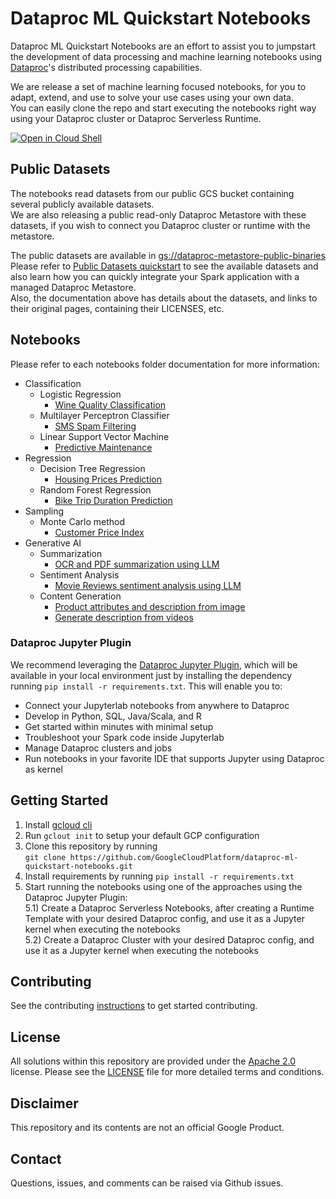 # Dataproc ML Quickstart Notebooks

Dataproc ML Quickstart Notebooks are an effort to assist you to jumpstart the development of data processing and machine learning notebooks using [Dataproc](https://cloud.google.com/dataproc/)'s distributed processing capabilities.  

We are release a set of machine learning focused notebooks, for you to adapt, extend, and use to solve your use cases using your own data.  
You can easily clone the repo and start executing the notebooks right way using your Dataproc cluster or Dataproc Serverless Runtime.  

[![Open in Cloud Shell](http://gstatic.com/cloudssh/images/open-btn.svg)](https://console.cloud.google.com/cloudshell/editor)

## Public Datasets
The notebooks read datasets from our public GCS bucket containing several publicly available datasets.  
We are also releasing a public read-only Dataproc Metastore with these datasets, if you wish to connect you Dataproc cluster or runtime with the metastore.  

The public datasets are available in [gs://dataproc-metastore-public-binaries](https://console.cloud.google.com/storage/browser/dataproc-metastore-public-binaries)   
Please refer to [Public Datasets quickstart](./public_datasets/dataproc_metastore/metastore_public_datasets_quickstart.ipynb) to see the available datasets and also learn how you can quickly integrate your Spark application with a managed Dataproc Metastore.  
Also, the documentation above has details about the datasets, and links to their original pages, containing their LICENSES, etc.  

## Notebooks
Please refer to each notebooks folder documentation for more information:
* Classification
    * Logistic Regression
        * [Wine Quality Classification](./classification/logistic_regression/wine_quality_classification_mlr.ipynb)
    * Multilayer Perceptron Classifier
        * [SMS Spam Filtering](./classification/multilayer_perceptron_classifier/sms_spam_filtering.ipynb)
    * Linear Support Vector Machine
        * [Predictive Maintenance](./classification/linear_support_vector_machine/predictive_maintenance.ipynb)
* Regression
  * Decision Tree Regression
    * [Housing Prices Prediction](./regression/decision_tree_regression/housing_prices_prediction.ipynb)
  * Random Forest Regression
    * [Bike Trip Duration Prediction](./regression/random_forest_regression/bike_trip_duration_prediction.ipynb)
* Sampling
    * Monte Carlo method
      * [Customer Price Index](./sampling/monte_carlo/customer_price_index.ipynb)
* Generative AI
    * Summarization
        * [OCR and PDF summarization using LLM](generative_ai/summarization/ocr_contract_summarization_llm.ipynb)
    * Sentiment Analysis
        * [Movie Reviews sentiment analysis using LLM](generative_ai/sentiment_analysis/sentiment_analysis_movie_reviews.ipynb)
    * Content Generation
        * [Product attributes and description from image](generative_ai/content_generation/product_attributes_from_image.ipynb)
        * [Generate description from videos](generative_ai/content_generation/description_from_video.ipynb)

### Dataproc Jupyter Plugin

We recommend leveraging the [Dataproc Jupyter Plugin](https://github.com/GoogleCloudDataproc/dataproc-jupyter-plugin), which will be available in your local environment just by installing the dependency running ```pip install -r requirements.txt```. This will enable you to:

- Connect your Jupyterlab notebooks from anywhere to Dataproc
- Develop in Python, SQL, Java/Scala, and R
- Get started within minutes with minimal setup
- Troubleshoot your Spark code inside Jupyterlab
- Manage Dataproc clusters and jobs
- Run notebooks in your favorite IDE that supports Jupyter using Dataproc as kernel

## Getting Started 

1) Install [gcloud cli](https://cloud.google.com/sdk/docs/install)
2) Run ```gclout init``` to setup your default GCP configuration
3) Clone this repository by running  
     ```git clone https://github.com/GoogleCloudPlatform/dataproc-ml-quickstart-notebooks.git```
4) Install requirements by running ```pip install -r requirements.txt```
5) Start running the notebooks using one of the approaches using the Dataproc Jupyter Plugin:  
   5.1) Create a Dataproc Serverless Notebooks, after creating a Runtime Template with your desired Dataproc config, and use it as a Jupyter kernel when executing the notebooks    
   5.2) Create a Dataproc Cluster with your desired Dataproc config, and use it as a Jupyter kernel when executing the notebooks  

## Contributing
See the contributing [instructions](./CONTRIBUTING.md) to get started contributing.

## License
All solutions within this repository are provided under the [Apache 2.0](https://www.apache.org/licenses/LICENSE-2.0) license. Please see the [LICENSE](/LICENSE) file for more detailed terms and conditions.

## Disclaimer
This repository and its contents are not an official Google Product.

## Contact
Questions, issues, and comments can be raised via Github issues.
